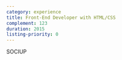 ```yaml
---
category: experience
title: Front-End Developer with HTML/CSS
complement: 123
duration: 2015
listing-priority: 0
---
```


SOCIUP